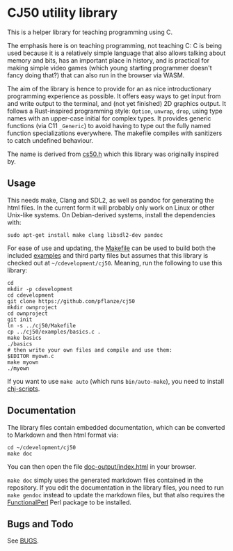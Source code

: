 # CJ50 utility library

This is a helper library for teaching programming using C.

The emphasis here is on teaching programming, not teaching C: C is
being used because it is a relatively simple language that also allows
talking about memory and bits, has an important place in history, and
is practical for making simple video games (which young starting
programmer doesn't fancy doing that?) that can also run in the browser
via WASM.

The aim of the library is hence to provide for an as nice
introductionary programming experience as possible. It offers easy
ways to get input from and write output to the terminal, and (not yet
finished) 2D graphics output. It follows a Rust-inspired programming
style: `Option`, `unwrap`, `drop`, using type names with an upper-case
initial for complex types. It provides generic functions (via C11
`_Generic`) to avoid having to type out the fully named function
specializations everywhere. The makefile compiles with sanitizers to
catch undefined behaviour.

The name is derived from [cs50.h](https://github.com/cs50/libcs50)
which this library was originally inspired by.

## Usage

This needs make, Clang and SDL2, as well as pandoc for generating the html files. In the current form it will probably only work on Linux or other Unix-like systems. On Debian-derived systems, install the dependencies with:

    sudo apt-get install make clang libsdl2-dev pandoc

For ease of use and updating, the [Makefile](Makefile) can be used to build both the included [examples](examples/) and third party files but assumes that this library is checked out at `~/cdevelopment/cj50`. Meaning, run the following to use this library:

    cd
    mkdir -p cdevelopment
    cd cdevelopment
    git clone https://github.com/pflanze/cj50
    mkdir ownproject
    cd ownproject
    git init
    ln -s ../cj50/Makefile
    cp ../cj50/examples/basics.c .
    make basics
    ./basics
    # then write your own files and compile and use them:
    $EDITOR myown.c
    make myown
    ./myown

If you want to use `make auto` (which runs `bin/auto-make`), you need to install [chj-scripts](https://github.com/pflanze/chj-scripts).

## Documentation

The library files contain embedded documentation, which can be
converted to Markdown and then html format via:

    cd ~/cdevelopment/cj50
    make doc

You can then open the file
[doc-output/index.html](doc-output/index.md) in your browser.

`make doc` simply uses the generated markdown files contained in the
repository. If you edit the documentation in the library files, you
need to run `make gendoc` instead to update the markdown files, but
that also requires the
[FunctionalPerl](https://metacpan.org/pod/FunctionalPerl) Perl package
to be installed.

## Bugs and Todo

See [BUGS](BUGS.md).

